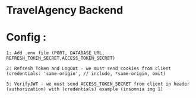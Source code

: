 # TravelAgency Backend

# Config :

    1: Add .env file (PORT, DATABASE_URL, REFRESH_TOKEN_SECRET,ACCESS_TOKEN_SECRET)

    2: Refresh Token and LogOut - we must send cookies from client (credentials: 'same-origin', // include, *same-origin, omit)

    3: VerifyJWT - we must send ACCESS_TOKEN_SECRET from client in header (authorization) with (credentials) example (insomnia img 1)
